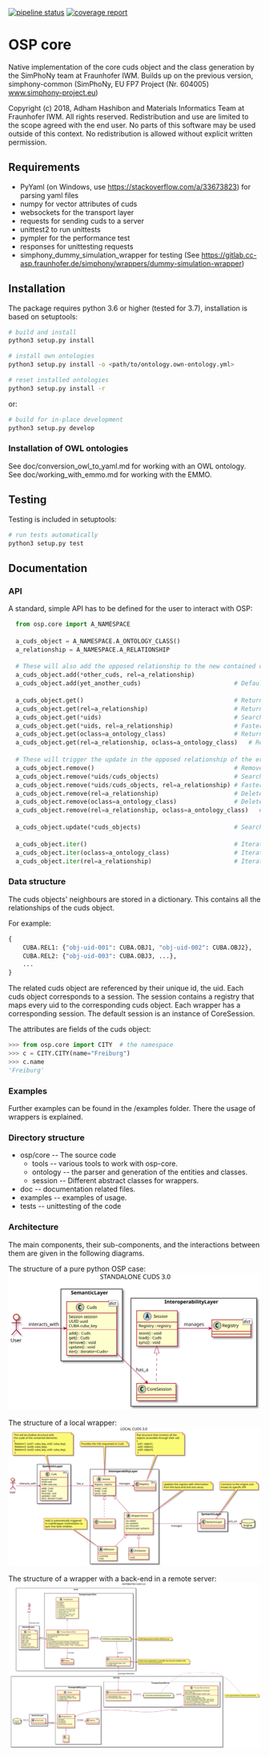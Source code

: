 [![pipeline status](https://gitlab.cc-asp.fraunhofer.de/simphony/osp-core/badges/master/pipeline.svg)](https://gitlab.cc-asp.fraunhofer.de/simphony/osp-core/commits/master)
[![coverage report](https://gitlab.cc-asp.fraunhofer.de/simphony/osp-core/badges/master/coverage.svg)](https://gitlab.cc-asp.fraunhofer.de/simphony/osp-core/commits/master)

# OSP core

Native implementation of the core cuds object and the class generation
by the SimPhoNy team at Fraunhofer IWM. Builds up on the previous
version, simphony-common (SimPhoNy, EU FP7 Project (Nr. 604005)
www.simphony-project.eu)

Copyright (c) 2018, Adham Hashibon and Materials Informatics Team at
Fraunhofer IWM. All rights reserved. Redistribution and use are limited
to the scope agreed with the end user. No parts of this software may be
used outside of this context. No redistribution is allowed without
explicit written permission.

## Requirements

- PyYaml (on Windows, use <https://stackoverflow.com/a/33673823>) for parsing yaml files
- numpy for vector attributes of cuds
- websockets for the transport layer
- requests for sending cuds to a server
- unittest2 to run unittests
- pympler for the performance test
- responses for unittesting requests
- simphony_dummy_simulation_wrapper for testing (See https://gitlab.cc-asp.fraunhofer.de/simphony/wrappers/dummy-simulation-wrapper)

## Installation

The package requires python 3.6 or higher (tested for 3.7), installation is based on
setuptools:

```sh
# build and install
python3 setup.py install
```

```sh
# install own ontologies
python3 setup.py install -o <path/to/ontology.own-ontology.yml>
```

```sh
# reset installed ontologies
python3 setup.py install -r
```

or:

```sh
# build for in-place development
python3 setup.py develop
```

### Installation of OWL ontologies

See doc/conversion_owl_to_yaml.md for working with an OWL ontology. \
See doc/working_with_emmo.md for working with the EMMO.

## Testing

Testing is included in setuptools:

```sh
# run tests automatically
python3 setup.py test
```

## Documentation

### API
A standard, simple API has to be defined for the user to interact with OSP:

```python
  from osp.core import A_NAMESPACE

  a_cuds_object = A_NAMESPACE.A_ONTOLOGY_CLASS()
  a_relationship = A_NAMESPACE.A_RELATIONSHIP

  # These will also add the opposed relationship to the new contained cuds object
  a_cuds_object.add(*other_cuds, rel=a_relationship)
  a_cuds_object.add(yet_another_cuds)                          # Defaults to default relationship specified in ontology

  a_cuds_object.get()                                          # Returns the list of all the contained cuds objects
  a_cuds_object.get(rel=a_relationship)                        # Returns the list of the entities under that relationship
  a_cuds_object.get(*uids)                                     # Searches through all the relationships for the uids
  a_cuds_object.get(*uids, rel=a_relationship)                 # Faster, can filter through the relationship
  a_cuds_object.get(oclass=a_ontology_class)                   # Returns the list of all the cuds object of that class
  a_cuds_object.get(rel=a_relationship, oclass=a_ontology_class)   # Returns the list of all the entities of that class under the given relationship

  # These will trigger the update in the opposed relationship of the erased element
  a_cuds_object.remove()                                       # Removes all
  a_cuds_object.remove(*uids/cuds_objects)                     # Searches through all the relationships for the uids/objects to remove
  a_cuds_object.remove(*uids/cuds_objects, rel=a_relationship) # Faster, can filter through the relationship
  a_cuds_object.remove(rel=a_relationship)                     # Delete all elements under a relationship
  a_cuds_object.remove(oclass=a_ontology_class)                # Delete all elements of a certain class
  a_cuds_object.remove(rel=a_relationship, oclass=a_ontology_class)   # Delete all elements of a certain class under the given relationship

  a_cuds_object.update(*cuds_objects)                          # Searches through all the relationships for the objects to update

  a_cuds_object.iter()                                         # Iterates through all
  a_cuds_object.iter(oclass=a_ontology_class)                  # Iterates filtering by the ontology class
  a_cuds_object.iter(rel=a_relationship)                       # Iterates filtering by the relationship
```

### Data structure

The cuds objects' neighbours are stored in a dictionary.
This contains all the relationships of the cuds object.

For example:

```py
{
    CUBA.REL1: {"obj-uid-001": CUBA.OBJ1, "obj-uid-002": CUBA.OBJ2},
    CUBA.REL2: {"obj-uid-003": CUBA.OBJ3, ...},
    ...
}
```

The related cuds object are referenced by their unique id, the uid.
Each cuds object corresponds to a session.
The session contains a registry that maps every uid to the corresponding cuds object.
Each wrapper has a corresponding session. The default session is an instance of CoreSession.

The attributes are fields of the cuds object:

```py
>>> from osp.core import CITY  # the namespace
>>> c = CITY.CITY(name="Freiburg")
>>> c.name
'Freiburg'
```

### Examples

Further examples can be found in the /examples folder. There the usage of wrappers is explained.

### Directory structure

- osp/core -- The source code
  - tools -- various tools to work with osp-core.
  - ontology -- the parser and generation of the entities and classes.
  - session -- Different abstract classes for wrappers.
- doc -- documentation related files.
- examples -- examples of usage.
- tests -- unittesting of the code

### Architecture

The main components, their sub-components, and the interactions between them are given in the following diagrams.

The structure of a pure python OSP case:
![Standalone CUDS](doc/standalone_cuds.svg)

The structure of a local wrapper:
![Local CUDS](doc/local_cuds.svg)

The structure of a wrapper with a back-end in a remote server:
![Distributed CUDS](doc/distributed_cuds.svg)
